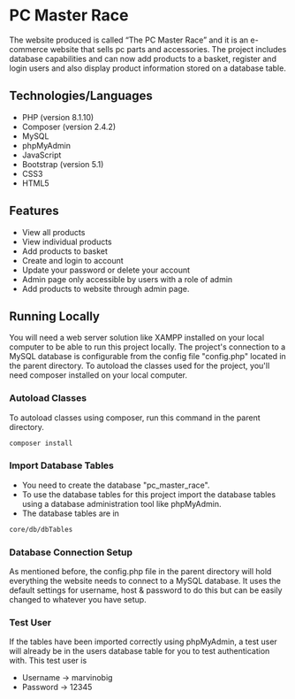 # PC Master Race

The website produced is called “The PC Master Race” and it is an e-commerce website that sells pc parts and accessories. The project includes database capabilities and can now add products to a basket, register and login users and also display product information stored on a database table.

## Technologies/Languages

- PHP (version 8.1.10)
- Composer (version 2.4.2)
- MySQL
- phpMyAdmin
- JavaScript
- Bootstrap (version 5.1)
- CSS3
- HTML5

## Features

- View all products
- View individual products
- Add products to basket
- Create and login to account
- Update your password or delete your account
- Admin page only accessible by users with a role of admin
- Add products to website through admin page.

## Running Locally

You will need a web server solution like XAMPP installed on your local computer to be able to run this project locally. The project's connection to a MySQL database is configurable from the config file "config.php" located in the parent directory. To autoload the classes used for the project, you'll need composer installed on your local computer.

### Autoload Classes

To autoload classes using composer, run this command in the parent directory.

```bash
composer install
```

### Import Database Tables

- You need to create the database "pc_master_race".
- To use the database tables for this project import the database tables using a database administration tool like phpMyAdmin.
- The database tables are in

```bash
core/db/dbTables
```

### Database Connection Setup

As mentioned before, the config.php file in the parent directory will hold everything the website needs to connect to a MySQL database. It uses the default settings for username, host & password to do this but can be easily changed to whatever you have setup.

### Test User

If the tables have been imported correctly using phpMyAdmin, a test user will already be in the users database table for you to test authentication with. This test user is

- Username -> marvinobig
- Password -> 12345
